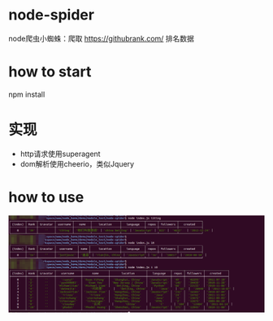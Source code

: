 # node-spider
node爬虫小蜘蛛：爬取 https://githubrank.com/ 排名数据

# how to start
npm install

# 实现
* http请求使用superagent
* dom解析使用cheerio，类似Jquery

# how to use
![](./1.png)
